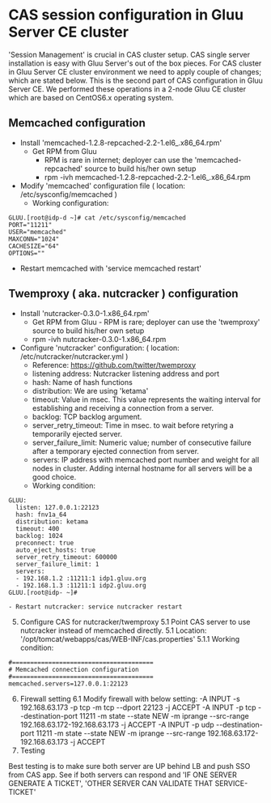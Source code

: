 # CAS session configuration in Gluu Server CE cluster

'Session Management' is crucial in CAS cluster setup. CAS single server installation is easy with Gluu Server's out of the box pieces. 
For CAS cluster in Gluu Server CE cluster environment we need to apply couple of changes; which are stated below. 
This is the second part of CAS configuration in Gluu Server CE. We performed these operations in a 2-node Gluu CE cluster which are based
on CentOS6.x operating system. 

## Memcached configuration

 - Install 'memcached-1.2.8-repcached-2.2-1.el6_.x86_64.rpm'
    - Get RPM from Gluu 
      - RPM is rare in internet; deployer can use the 'memcached-repcached' source to build his/her own setup
	  - rpm -ivh memcached-1.2.8-repcached-2.2-1.el6_.x86_64.rpm
 - Modify 'memcached' configuration file ( location: /etc/sysconfig/memcached )
    - Working configuration: 
```
GLUU.[root@idp-d ~]# cat /etc/sysconfig/memcached
PORT="11211"
USER="memcached"
MAXCONN="1024"
CACHESIZE="64"
OPTIONS=""
```
 - Restart memcached with 'service memcached restart'

## Twemproxy ( aka. nutcracker ) configuration

 - Install 'nutcracker-0.3.0-1.x86_64.rpm'
	  - Get RPM from Gluu
		    - RPM is rare; deployer can use the 'twemproxy' source to build his/her own setup
	  - rpm -ivh nutcracker-0.3.0-1.x86_64.rpm
 - Configure 'nutcracker' configuration: ( location: /etc/nutcracker/nutcracker.yml )
    - Reference: https://github.com/twitter/twemproxy
    - listening address: Nutcracker listening address and port
    - hash: Name of hash functions
    - distribution: We are using 'ketama' 
    - timeout: Value in msec. This value represents the waiting interval for establishing and receiving a connection from a server. 
    - backlog: TCP backlog argument. 
    - server_retry_timeout: Time in msec. to wait before retyring a temporarily ejected server. 
    - server_failure_limit: Numeric value; number of consecutive failure after a temporary ejected connection from server. 
    - servers: IP address with memcached port number and weight for all nodes in cluster. Adding internal hostname for all servers will be a 
good choice. 
	- Working condition: 
```
GLUU:
  listen: 127.0.0.1:22123
  hash: fnv1a_64
  distribution: ketama
  timeout: 400
  backlog: 1024
  preconnect: true
  auto_eject_hosts: true
  server_retry_timeout: 600000
  server_failure_limit: 1
  servers:
  - 192.168.1.2 :11211:1 idp1.gluu.org
  - 192.168.1.3 :11211:1 idp2.gluu.org
GLUU.[root@idp- ~]#
```
	- Restart nutcracker: service nutcracker restart

5. Configure CAS for nutcracker/twemproxy
	5.1 Point CAS server to use nutcracker instead of memcached directly. 
		5.1 Location: '/opt/tomcat/webapps/cas/WEB-INF/cas.properties'
			5.1.1 Working condition:
```
#=======================================
# Memcached connection configuration
#=======================================
memcached.servers=127.0.0.1:22123
```
6. Firewall setting
	6.1 Modify firewall with below setting: 
-A INPUT -s 192.168.63.173 -p tcp -m tcp --dport 22123 -j ACCEPT
-A INPUT -p tcp --destination-port 11211 -m state --state NEW  -m iprange --src-range 192.168.63.172-192.168.63.173 -j ACCEPT
-A INPUT -p udp --destination-port 11211 -m state --state NEW  -m iprange --src-range 192.168.63.172-192.168.63.173 -j ACCEPT
7. Testing

Best testing is to make sure both server are UP behind LB and push SSO from CAS app. 
See if both servers can respond and 'IF ONE SERVER GENERATE A TICKET', 'OTHER SERVER CAN VALIDATE THAT SERVICE-TICKET'
